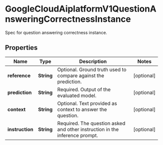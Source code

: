 

# GoogleCloudAiplatformV1QuestionAnsweringCorrectnessInstance

Spec for question answering correctness instance.

## Properties

| Name | Type | Description | Notes |
|------------ | ------------- | ------------- | -------------|
|**reference** | **String** | Optional. Ground truth used to compare against the prediction. |  [optional] |
|**prediction** | **String** | Required. Output of the evaluated model. |  [optional] |
|**context** | **String** | Optional. Text provided as context to answer the question. |  [optional] |
|**instruction** | **String** | Required. The question asked and other instruction in the inference prompt. |  [optional] |



